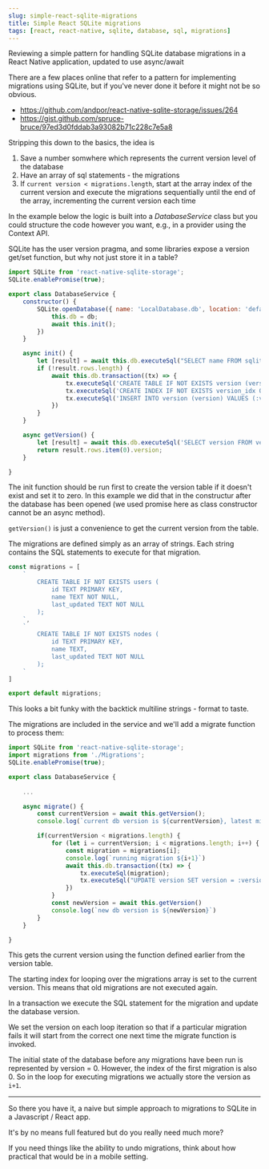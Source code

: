 ```yaml
---
slug: simple-react-sqlite-migrations
title: Simple React SQLite migrations
tags: [react, react-native, sqlite, database, sql, migrations]
---
```


Reviewing a simple pattern for handling SQLite database migrations in a React Native application, updated to use async/await

<!-- truncate -->

There are a few places online that refer to a pattern for implementing migrations using SQLite, but if you've never done it before it might not be so obvious.

- https://github.com/andpor/react-native-sqlite-storage/issues/264
- https://gist.github.com/spruce-bruce/97ed3d0fddab3a93082b71c228c7e5a8

Stripping this down to the basics, the idea is

1. Save a number somwhere which represents the current version level of the database
2. Have an array of sql statements - the migrations
3. If `current version < migrations.length`, start at the array index of the current version and execute the migrations sequentially until the end of the array, incrementing the current version each time

In the example below the logic is built into a _DatabaseService_ class but you could structure the code however you want, e.g., in a provider using the Context API.

SQLite has the user version pragma, and some libraries expose a version get/set function, but why not just store it in a table?

```javascript
import SQLite from 'react-native-sqlite-storage';
SQLite.enablePromise(true);

export class DatabaseService {
    constructor() {
        SQLite.openDatabase({ name: 'LocalDatabase.db', location: 'default' }).then(async (db) => {
            this.db = db;
            await this.init();
        })
    }

    async init() {
        let [result] = await this.db.executeSql("SELECT name FROM sqlite_master WHERE type='table' AND name=:name", ['version']);
        if (!result.rows.length) {
            await this.db.transaction((tx) => {
                tx.executeSql('CREATE TABLE IF NOT EXISTS version (version INTEGER)');
                tx.executeSql('CREATE INDEX IF NOT EXISTS version_idx ON version (version);');
                tx.executeSql('INSERT INTO version (version) VALUES (:version)', [0]);
            })
        }
    }

    async getVersion() {
        let [result] = await this.db.executeSql('SELECT version FROM version LIMIT 1');
        return result.rows.item(0).version;
    }

}
```

The init function should be run first to create the version table if it doesn't exist and set it to zero.
In this example we did that in the constructur after the database has been opened (we used promise here as class constructor cannot be an async method).

`getVersion()` is just a convenience to get the current version from the table.

The migrations are defined simply as an array of strings.
Each string contains the SQL statements to execute for that migration.

```javascript
const migrations = [
    `
        CREATE TABLE IF NOT EXISTS users (
            id TEXT PRIMARY KEY,
            name TEXT NOT NULL,
            last_updated TEXT NOT NULL
        );
    `,
    `
        CREATE TABLE IF NOT EXISTS nodes (
            id TEXT PRIMARY KEY,
            name TEXT,
            last_updated TEXT NOT NULL
        );
    `
]

export default migrations;
```

This looks a bit funky with the backtick multiline strings - format to taste.

The migrations are included in the service and we'll add a migrate function to process them:

```javascript
import SQLite from 'react-native-sqlite-storage';
import migrations from './Migrations';
SQLite.enablePromise(true);

export class DatabaseService {
    
    ...

    async migrate() {
        const currentVersion = await this.getVersion();
        console.log(`current db version is ${currentVersion}, latest migration ${migrations.length}`)

        if(currentVersion < migrations.length) {
            for (let i = currentVersion; i < migrations.length; i++) {
                const migration = migrations[i];
                console.log(`running migration ${i+1}`)
                await this.db.transaction((tx) => {
                    tx.executeSql(migration);
                    tx.executeSql("UPDATE version SET version = :version", [i+1]);
                })
            }
            const newVersion = await this.getVersion()
            console.log(`new db version is ${newVersion}`)
        }
    }

}
```

This gets the current version using the function defined earlier from the version table.

The starting index for looping over the migrations array is set to the current version.
This means that old migrations are not executed again.

In a transaction we execute the SQL statement for the migration and update the database version.

We set the version on each loop iteration so that if a particular migration fails it will start from the correct one next time the migrate function is invoked.

The initial state of the database before any migrations have been run is represented by version = 0.
However, the index of the first migration is also 0.
So in the loop for executing migrations we actually store the version as `i+1`.

----

So there you have it, a naive but simple approach to migrations to SQLite in a Javascript / React app.

It's by no means full featured but do you really need much more?

If you need things like the ability to undo migrations, think about how practical that would be in a mobile setting.